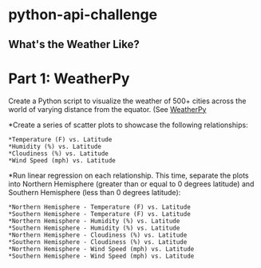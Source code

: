 # python-api-challenge

## What's the Weather Like?

# Part 1: WeatherPy

Create a Python script to visualize the weather of 500+ cities across the world of varying distance from the equator. (See [WeatherPy](WeatherPy)

*Create a series of scatter plots to showcase the following relationships:

    *Temperature (F) vs. Latitude
    *Humidity (%) vs. Latitude
    *Cloudiness (%) vs. Latitude
    *Wind Speed (mph) vs. Latitude

*Run linear regression on each relationship. This time, separate the plots into Northern Hemisphere (greater than or equal to 0 degrees latitude) and Southern Hemisphere (less than 0 degrees latitude):

    *Northern Hemisphere - Temperature (F) vs. Latitude
    *Southern Hemisphere - Temperature (F) vs. Latitude
    *Northern Hemisphere - Humidity (%) vs. Latitude
    *Southern Hemisphere - Humidity (%) vs. Latitude
    *Northern Hemisphere - Cloudiness (%) vs. Latitude
    *Southern Hemisphere - Cloudiness (%) vs. Latitude
    *Northern Hemisphere - Wind Speed (mph) vs. Latitude
    *Southern Hemisphere - Wind Speed (mph) vs. Latitude
